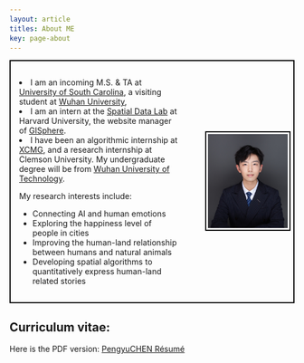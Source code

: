 ```yaml
---
layout: article
titles: About ME
key: page-about
---
```


<style>
  .content-wrapper {
    display: flex;
    align-items: center;
    justify-content: space-between;
    border: 2px solid black; /* 边框 */
    padding: 15px; /* 内边距，确保内容不会紧贴边框 */
    margin-bottom: 15px; /* 控制每个内容块之间的间距 */
  }

  .text-content {
    width: 60%;
    padding-right: 20px; /* 右侧内边距，确保文字和图片之间有间距 */
  }

  .image-content {
    width: 30%;
  }

  .image-content img {
    width: 100%;
    border: 2px solid black; /* 给图片添加红色边框 */
    padding: 3px; /* 给图片添加内边距，确保边框不会紧贴图片 */
  }
</style>

<div class="content-wrapper">
  <div class="text-content">
    <p><li>I am an incoming M.S. & TA at <a href="https://sc.edu/study/colleges_schools/artsandsciences/geography/">University of South Carolina</a>, a visiting student at <a href="https://only4john.github.io/">Wuhan University</a>, 
      <li>I am an intern at the <a href="https://projects.iq.harvard.edu/chinadatalab">Spatial Data Lab</a> at Harvard University, the website manager of <a href="https://gisphere.info/">GISphere</a>.
      <li>I have been an algorithmic internship at <a href="https://en.wikipedia.org/wiki/XCMG">XCMG</a>, and a research internship at Clemson University. My undergraduate degree will be from <a href="https://en.wikipedia.org/wiki/Wuhan_University_of_Technology">Wuhan University of Technology</a>.</p>
    <p>My research interests include:</p>
    <ul>
      <li>Connecting AI and human emotions</li>
      <li>Exploring the happiness level of people in cities</li>
      <li>Improving the human-land relationship between humans and natural animals</li>
      <li>Developing spatial algorithms to quantitatively express human-land related stories</li>
    </ul>
  </div>
  <div class="image-content">
    <img src="https://github.com/Pengyu-gis/Pengyu-gis.github.io/blob/master/assets/images/me_1.jpg?raw=true" alt="Personal Image" style="width: 100%;" />  
  </div>
</div>

## Curriculum vitae:
Here is the PDF version: [PengyuCHEN Résumé](/Pengyu-CV.pdf)
<br>
